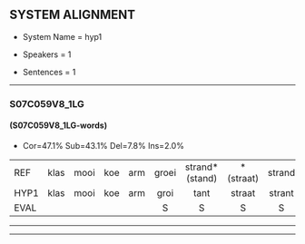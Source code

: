 
## SYSTEM ALIGNMENT

- System Name = hyp1

- Speakers = 1

- Sentences = 1

---

### S07C059V8_1LG

#### (S07C059V8_1LG-words)

- Cor=47.1%	Sub=43.1%	Del=7.8%	Ins=2.0%

|  |  |  |  |  |  |  |  |  |  |  |  |  |  |  |  |  |  |  |  |  |  |  |  |  |  |  |  |  |  |  |  |  |  |  |  |  |  |  |  |  |  |  |  |  |  |  |  |  |  |  |  |
|:--- |:---:|:---:|:---:|:---:|:---:|:---:|:---:|:---:|:---:|:---:|:---:|:---:|:---:|:---:|:---:|:---:|:---:|:---:|:---:|:---:|:---:|:---:|:---:|:---:|:---:|:---:|:---:|:---:|:---:|:---:|:---:|:---:|:---:|:---:|:---:|:---:|:---:|:---:|:---:|:---:|:---:|:---:|:---:|:---:|:---:|:---:|:---:|:---:|:---:|:---:|:---:|
| REF | klas | mooi | koe | arm | groei | strand*(stand) | *(straat) | strand | bed | eerst |  | voor | draai | sjaal | * | *(saai) | herfst | duur | straat | leeuw | clown | hoek*(boek) | krant | hout | vriend | gauw | gauw | chips | chips | groen | feest | reis*(rij) | * | reis | jas | huis | paard | vijf | muts*(mus) | muts | nieuw | kind | bang | oog | zacht | schoen | plas | *(plons) | neus | knoop | plank |
| HYP1 | klas | mooi | koe | arm | groi | tant | straat | strant | bed | eerst | t | voor |  |  | trai | ssay | herfst | deur | straat | leel | kloon | boek | kront | hout | vriend |  | go | gouw | chips | groen | fees | t | reyt | re | jas | huis | paart | vijf | nu | nts | nieuw | kind | ban | oog | zacht | schoen |  | platplons | neus | knoop | plank |
| EVAL |  |  |  |  | S | S | S | S |  |  | I |  | D | D | S | S |  | S |  | S | S | S | S |  |  | D | S | S |  |  | S | S | S | S |  |  | S |  | S | S |  |  | S |  |  |  | D | S |  |  |  |
---

---
